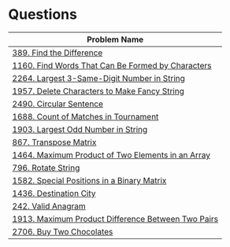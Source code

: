 <h1>Questions</h1>
<table id="example" class="SectionTable display">
    <thead>
        <tr>
            <th>Problem Name</th>
        </tr>
    </thead>
    <tbody>
        <tr>
            <td>
                <a href="https://github.com/imnilesh18/A2Z-DSA-Course-Sheet/blob/master/Leetcode%20Easy/0389_FindTheDifference.cpp">
                    389. Find the Difference
                </a>
            </td>
        </tr>
        <tr>
            <td>
                <a href="https://github.com/imnilesh18/A2Z-DSA-Course-Sheet/blob/master/Leetcode%20Easy/1160_FindWordsThatCanBeFormedByCharacters.cpp">
                    1160. Find Words That Can Be Formed by Characters
                </a>
            </td>
        </tr>
        <tr>
            <td>
                <a href="https://github.com/imnilesh18/A2Z-DSA-Course-Sheet/blob/master/Leetcode%20Easy/2264_Largest3SameDigitNumberInString.cpp">
                    2264. Largest 3-Same-Digit Number in String
                </a>
            </td>
        </tr>
        <tr>
            <td>
                <a href="https://github.com/imnilesh18/A2Z-DSA-Course-Sheet/blob/master/Leetcode%20Easy/1957_DeleteCharactersToMakeFancyString.cpp">
                    1957. Delete Characters to Make Fancy String
                </a>
            </td>
        </tr>
        <tr>
            <td>
                <a href="https://github.com/imnilesh18/A2Z-DSA-Course-Sheet/blob/master/Leetcode%20Easy/2490_CircularSentence.cpp">
                    2490. Circular Sentence
                </a>
            </td>
        </tr>
        <tr>
            <td>
                <a href="https://github.com/imnilesh18/A2Z-DSA-Course-Sheet/blob/master/Leetcode%20Easy/1688_CountOfMatchesInTournament.cpp">
                    1688. Count of Matches in Tournament
                </a>
            </td>
        </tr>
        <tr>
            <td>
                <a href="https://github.com/imnilesh18/A2Z-DSA-Course-Sheet/blob/master/Leetcode%20Easy/1903_LargestOddNumberInString.cpp">
                    1903. Largest Odd Number in String
                </a>
            </td>
        </tr>
        <tr>
            <td>
                <a href="https://github.com/imnilesh18/A2Z-DSA-Course-Sheet/blob/master/Leetcode%20Easy/0867_TransposeMatrix.cpp">
                    867. Transpose Matrix
                </a>
            </td>
        </tr>
        <tr>
            <td>
                <a href="https://github.com/imnilesh18/A2Z-DSA-Course-Sheet/blob/master/Leetcode%20Easy/1464_MaximumProductOfTwoElementsInAnArray.cpp">
                    1464. Maximum Product of Two Elements in an Array
                </a>
            </td>
        </tr>
        <tr>
            <td>
                <a href="https://github.com/imnilesh18/A2Z-DSA-Course-Sheet/blob/master/Leetcode%20Easy/0796_RotateString.cpp">
                    796. Rotate String
                </a>
            </td>
        </tr>
        <tr>
            <td>
                <a href="https://github.com/imnilesh18/A2Z-DSA-Course-Sheet/blob/master/Leetcode%20Easy/1582_SpecialPositionsInABinaryMatrix.cpp">
                    1582. Special Positions in a Binary Matrix
                </a>
            </td>
        </tr>
        <tr>
            <td>
                <a href="https://github.com/imnilesh18/A2Z-DSA-Course-Sheet/blob/master/Leetcode%20Easy/1436_DestinationCity.cpp">
                    1436. Destination City
                </a>
            </td>
        </tr>
        <tr>
            <td>
                <a href="https://github.com/imnilesh18/A2Z-DSA-Course-Sheet/blob/master/Leetcode%20Easy/0242_%20ValidAnagram.cpp">
                    242. Valid Anagram
                </a>
            </td>
        </tr>
        <tr>
            <td>
                <a href="https://github.com/imnilesh18/A2Z-DSA-Course-Sheet/blob/master/Leetcode%20Easy/1913_Maximum%20ProductDifferenceBetweenTwoPairs.cpp">
                    1913. Maximum Product Difference Between Two Pairs
                </a>
            </td>
        </tr>
        <tr>
            <td>
                <a href="https://github.com/imnilesh18/A2Z-DSA-Course-Sheet/blob/master/Leetcode%20Easy/2706_BuyTwoChocolates.cpp">
                    2706. Buy Two Chocolates
                </a>
            </td>
        </tr>
    </tbody>
</table>
